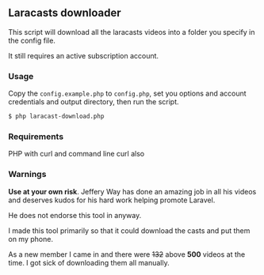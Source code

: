 ## Laracasts downloader

This script will download all the laracasts videos into a
folder you specify in the config file.

It still requires an active subscription account.

### Usage

Copy the `config.example.php` to `config.php`, set you options
and account credentials and output directory, then run the
script.

```sh
$ php laracast-download.php
```

### Requirements

PHP with curl and command line curl also

### Warnings

**Use at your own risk**. Jeffery Way has done an amazing job in
all his videos and deserves kudos for his hard work helping
promote Laravel.

He does not endorse this tool in anyway.

I made this tool primarily so that it could download the casts
and put them on my phone. 

As a new member I came in and there were ~~132~~ above **500** videos at the time.
I got sick of downloading them all manually.
